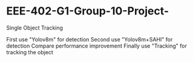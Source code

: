 # EEE-402-G1-Group-10-Project-
Single Object Tracking

First use "Yolov8m" for detection
Second use "Yolov8m+SAHI" for detection
Compare performance improvement
Finally use "Tracking" for tracking the object
